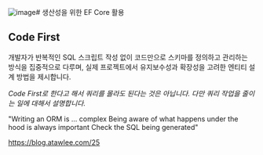 ![image](https://github.com/user-attachments/assets/4e3077b8-7d9e-478b-875f-1ac8b4ef886a)# 생산성을 위한 EF Core 활용

## Code First
개발자가 반복적인 SQL 스크립트 작성 없이 코드만으로 스키마를 정의하고 관리하는 방식을 집중적으로 다루며,
실제 프로젝트에서 유지보수성과 확장성을 고려한 엔티티 설계 방법을 제시합니다.

*Code First로 한다고 해서 쿼리를 몰라도 된다는 것은 아닙니다. 다만 쿼리 작업을 줄이는 일에 대해서 설명합니다.*

"Writing an ORM is ... complex
Being aware of what happens under the hood is always important
Check the SQL being generated"

https://blog.atawlee.com/25
